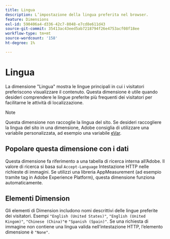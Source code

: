 ```yaml
---
title: Lingua
description: L’impostazione della lingua preferita nel browser.
feature: Dimensions
exl-id: 590406a4-d336-42c7-8048-e7cd8e611d43
source-git-commit: 35413ac43eed5ab7218794f26e4753acf08f18ee
workflow-type: tm+mt
source-wordcount: '158'
ht-degree: 1%

---
```


# Lingua

La dimensione &quot;Lingua&quot; mostra le lingue principali in cui i visitatori preferiscono visualizzare il contenuto. Questa dimensione è utile quando desideri comprendere le lingue preferite più frequenti dei visitatori per facilitarne le attività di localizzazione.

>[!NOTE]
>
>Questa dimensione non raccoglie la lingua del sito. Se desideri raccogliere la lingua del sito in una dimensione, Adobe consiglia di utilizzare una variabile personalizzata, ad esempio una variabile [eVar](evar.md).

## Popolare questa dimensione con i dati

Questa dimensione fa riferimento a una tabella di ricerca interna all’Adobe. Il valore di ricerca si basa sul `Accept-Language` Intestazione HTTP nelle richieste di immagini. Se utilizzi una libreria AppMeasurement (ad esempio tramite tag in Adobe Experience Platform), questa dimensione funziona automaticamente.

## Elementi Dimension

Gli elementi di Dimension includono nomi descrittivi delle lingue preferite dei visitatori. Esempi `"English (United States)"`, `"English (United Kingom)"`, `"Chinese (China)"`e `"Spanish (Spain)"`. Se una richiesta di immagine non contiene una lingua valida nell’intestazione HTTP, l’elemento dimensione è `"None"`.
